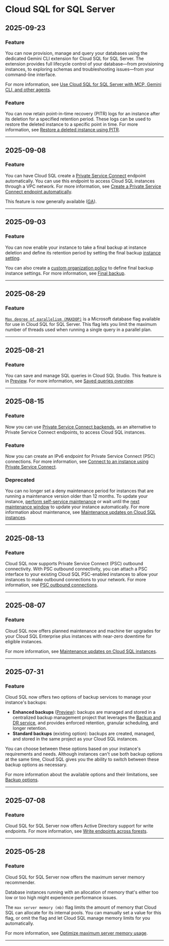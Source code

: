 # Cloud SQL for SQL Server

## 2025-09-23

### Feature

You can now provision, manage and query your databases using the dedicated Gemini CLI extension for Cloud SQL for SQL Server. The extension provides full lifecycle control of your database—from provisioning instances, to exploring schemas and troubleshooting issues—from your command-line interface.

For more information, see [Use Cloud SQL for SQL Server with MCP, Gemini CLI, and other agents](https://cloud.google.com/sql/docs/sqlserver/pre-built-tools-with-mcp-toolbox).

### Feature

You can now retain point-in-time recovery (PITR) logs for an instance after its deletion for a specified retention period. These logs can be used to restore the deleted instance to a specific point in time. For more information, see [Restore a deleted instance using PITR](https://cloud.google.com/sql/docs/sqlserver/backup-recovery/restore#deleted-instance).

---
## 2025-09-08

### Feature

You can have Cloud SQL create a [Private Service Connect](https://cloud.google.com/sql/docs/sqlserver/about-private-service-connect#psc-endpoint) endpoint automatically. You can use this endpoint to access Cloud SQL instances through a VPC network. For more information, see [Create a Private Service Connect endpoint automatically](https://cloud.google.com/sql/docs/sqlserver/configure-private-service-connect#create-endpoint-automatically).

This feature is now generally available ([GA](https://cloud.google.com/products#product-launch-stages)).

---
## 2025-09-03

### Feature

You can now enable your instance to take a final backup at instance deletion and define its retention period by setting the final backup [instance setting](https://cloud.google.com/sql/docs/sqlserver/instance-settings).

You can also create a [custom organization policy](https://cloud.google.com/sql/docs/sqlserver/org-policy/custom-org-policy) to define final backup instance settings.
For more information, see [Final backup](https://cloud.google.com/sql/docs/sqlserver/backup-recovery/backups#final-backup).

---
## 2025-08-29

### Feature

[`Max degree of parallelism (MAXDOP)`](https://cloud.google.com/sql/docs/sqlserver/flags#max-degree-of-parallelism) is a Microsoft database flag available for use in Cloud SQL for SQL Server. This flag lets you limit the maximum number of threads used when running a single query in a parallel plan.

---
## 2025-08-21

### Feature

You can save and manage SQL queries in Cloud SQL Studio. This feature is in [Preview](https://cloud.google.com/products#product-launch-stages). For more information, see [Saved queries overview](https://cloud.google.com/sql/docs/sqlserver/saved-queries).

---
## 2025-08-15

### Feature

Now you can use [Private Service Connect backends](https://cloud.google.com/sql/docs/sqlserver/about-private-service-connect#psc-backend), as an alternative to Private Service Connect endpoints, to access Cloud SQL instances.

### Feature

Now you can create an IPv6 endpoint for Private Service Connect (PSC) connections. For more information, see [Connect to an instance using Private Service Connect](https://cloud.google.com/sql/docs/sqlserver/configure-private-service-connect#create-psc-endpoint).

### Deprecated

You can no longer set a deny maintenance period for instances that are running a maintenance version older than 12 months. To update your instance, [perform self-service maintenance](https://cloud.google.com/sql/docs/sqlserver/self-service-maintenance) or wait until the [next maintenance window](https://cloud.google.com/sql/docs/sqlserver/set-maintenance-window#find-maintenance-api) to update your instance automatically. For more information about maintenance, see [Maintenance updates on Cloud SQL instances](https://cloud.google.com/sql/docs/sqlserver/maintenance).

---
## 2025-08-13

### Feature

Cloud SQL now supports Private Service Connect (PSC) outbound connectivity. With PSC outbound connectivity, you can attach a PSC interface to your existing Cloud SQL PSC-enabled instances to allow your instances to make outbound connections to your network. For more information, see [PSC outbound connections](https://cloud.google.com/sql/docs/sqlserver/about-private-service-connect#psc-outbound).

---
## 2025-08-07

### Feature

Cloud SQL now offers planned maintenance and machine tier upgrades for your Cloud SQL Enterprise plus instances with near-zero downtime for eligible instances.

For more information, see [Maintenance updates on Cloud SQL instances](https://cloud.google.com/sql/docs/sqlserver/maintenance#nearzero).

---
## 2025-07-31

### Feature

Cloud SQL now offers two options of backup services to manage your instance's backups:

* **Enhanced backups** ([Preview](https://cloud.google.com/products?#product-launch-stages)): backups are managed and stored in a centralized backup management project that leverages the [Backup and DR service](https://cloud.google.com/backup-disaster-recovery), and provides enforced retention, granular scheduling, and longer retention.
* **Standard backups** (existing option): backups are created, managed, and stored in the same project as your Cloud SQL instances.

You can choose between these options based on your instance's requirements and needs. Although instances can't use both backup options at the same time, Cloud SQL gives you the ability to switch between these backup options as necessary.

For more information about the available options and their limitations, see [Backup options](https://cloud.google.com/sql/docs/sqlserver/backup-recovery/backups#backup-options).

---
## 2025-07-08

### Feature

Cloud SQL for SQL Server now offers Active Directory support for write endpoints. For more information, see [Write endpoints across forests](https://cloud.google.com/sql/docs/sqlserver/configure-private-ip#cross-forest-trusts).

---
## 2025-05-28

### Feature

Cloud SQL for SQL Server now offers the maximum server memory recommender.

Database instances running with an allocation of memory that's either too low or too high might experience performance issues.

The `max server memory (mb)` flag limits the amount of memory that Cloud SQL can allocate for its internal pools. You can manually set a value for this flag, or omit the flag and let Cloud SQL manage memory limits for you automatically.

For more information, see [Optimize maximum server memory usage](https://cloud.google.com/sql/docs/sqlserver/recommender-maximum-server-memory).

---
